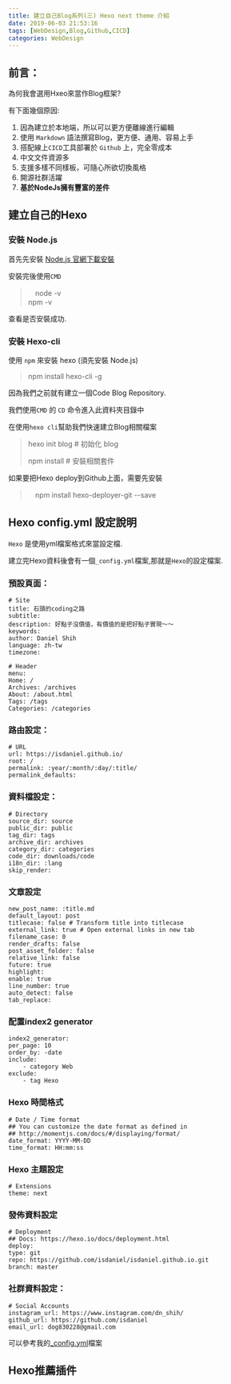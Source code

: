 ```yaml
---
title: 建立自己Blog系列(三) Hexo next theme 介紹
date: 2019-06-03 21:53:16
tags: [WebDesign,Blog,Github,CICD]
categories: WebDesign
---
```


## 前言：

為何我會選用Hxeo來當作Blog框架?

有下面幾個原因:

1. 因為建立於本地端，所以可以更方便離線進行編輯
2. 使用 `Markdown` 語法撰寫Blog，更方便、通用、容易上手
3. 搭配線上`CICD`工具部署於 `Github` 上，完全零成本
4. 中文文件資源多
5. 支援多樣不同樣板，可隨心所欲切換風格
6. 開源社群活躍
7. **基於NodeJs擁有豐富的差件**

## 建立自己的Hexo

### 安裝 Node.js

首先先安裝 [Node.js 官網下載安裝](https://nodejs.org/en/)

安裝完後使用`CMD`

>　node -v \
> npm -v

查看是否安裝成功.

### 安裝 Hexo-cli

使用 `npm` 來安裝 hexo (須先安裝 Node.js)

> npm install hexo-cli -g

因為我們之前就有建立一個Code Blog Repository.

我們使用`CMD` 的 `CD` 命令進入此資料夾目錄中

在使用`hexo cli`幫助我們快速建立Blog相關檔案

> hexo init blog       # 初始化 blog
>
> npm install          # 安裝相關套件

如果要把Hexo deploy到Github上面，需要先安裝

>　npm install hexo-deployer-git --save

## Hexo config.yml 設定說明

`Hexo` 是使用yml檔案格式來當設定檔.

建立完Hexo資料後會有一個`_config.yml`檔案,那就是`Hexo`的設定檔案.

### 預設頁面：

    # Site
    title: 石頭的coding之路
    subtitle:
    description: 好點子沒價值，有價值的是把好點子實現～～
    keywords:
    author: Daniel Shih
    language: zh-tw
    timezone:

    # Header
    menu:
    Home: /
    Archives: /archives
    About: /about.html
    Tags: /tags
    Categories: /categories

### 路由設定：

    # URL
    url: https://isdaniel.github.io/
    root: /
    permalink: :year/:month/:day/:title/
    permalink_defaults:

### 資料檔設定：

    # Directory
    source_dir: source
    public_dir: public
    tag_dir: tags
    archive_dir: archives
    category_dir: categories
    code_dir: downloads/code
    i18n_dir: :lang
    skip_render:

### 文章設定

    new_post_name: :title.md 
    default_layout: post
    titlecase: false # Transform title into titlecase
    external_link: true # Open external links in new tab
    filename_case: 0
    render_drafts: false
    post_asset_folder: false
    relative_link: false
    future: true
    highlight:
    enable: true
    line_number: true
    auto_detect: false
    tab_replace:

### 配置index2 generator

    index2_generator:
    per_page: 10
    order_by: -date
    include:
        - category Web 
    exclude:
        - tag Hexo 

### Hexo 時間格式

    # Date / Time format
    ## You can customize the date format as defined in
    ## http://momentjs.com/docs/#/displaying/format/
    date_format: YYYY-MM-DD
    time_format: HH:mm:ss

### Hexo 主題設定

    # Extensions
    theme: next

### 發佈資料設定

    # Deployment
    ## Docs: https://hexo.io/docs/deployment.html
    deploy:
    type: git
    repo: https://github.com/isdaniel/isdaniel.github.io.git
    branch: master

### 社群資料設定：

    # Social Accounts
    instagram_url: https://www.instagram.com/dn_shih/
    github_url: https://github.com/isdaniel
    email_url: dog830228@gmail.com


可以參考我的[_config.yml](https://github.com/isdaniel/MyBlog/blob/master/_config.yml)檔案

## Hexo推薦插件

